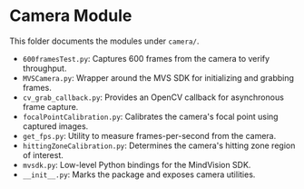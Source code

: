 # Camera Module

This folder documents the modules under `camera/`.

- `600framesTest.py`: Captures 600 frames from the camera to verify throughput.
- `MVSCamera.py`: Wrapper around the MVS SDK for initializing and grabbing frames.
- `cv_grab_callback.py`: Provides an OpenCV callback for asynchronous frame capture.
- `focalPointCalibration.py`: Calibrates the camera's focal point using captured images.
- `get_fps.py`: Utility to measure frames-per-second from the camera.
- `hittingZoneCalibration.py`: Determines the camera's hitting zone region of interest.
- `mvsdk.py`: Low-level Python bindings for the MindVision SDK.
- `__init__.py`: Marks the package and exposes camera utilities.
